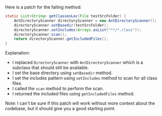 Here is a patch for the failing method:
```java
static List<String> getClassesLoc(File testSrcFolder) {
    AntDirectoryScanner directoryScanner = new AntDirectoryScanner();
    directoryScanner.setBasedir(testSrcFolder);
    directoryScanner.setIncludes(Arrays.asList("**/*.class"));
    directoryScanner.scan();
    return directoryScanner.getIncludedFiles();
}
```
Explanation:

* I replaced `DirectoryScanner` with `AntDirectoryScanner` which is a subclass that should still be available.
* I set the base directory using `setBasedir` method.
* I set the includes pattern using `setIncludes` method to scan for all class files.
* I called the `scan` method to perform the scan.
* I returned the included files using `getIncludedFiles` method.

Note: I can't be sure if this patch will work without more context about the codebase, but it should give you a good starting point.